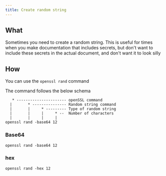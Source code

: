 ```yaml
---
title: Create random string
---
```


## What

Sometimes you need to create a random string. This is useful for times when you make documentation that includes secrets,
but don't want to include these secrets in the actual document, and don't want it to look silly

## How

You can use the `openssl rand` command

The command follows the below schema


```text
   * ---------------------- openSSL command
  |       * --------------- Random string command
  |       |     * --------- Type of random string
  |       |     |     * --  Number of characters
  |       |     |     |
openssl rand -base64 12
```

### Base64

```shell
openssl rand -base64 12
```

### hex

```shell
openssl rand -hex 12
```
